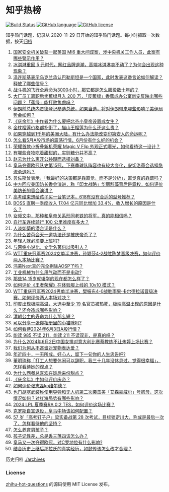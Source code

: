 # 知乎热榜
[![Build Status](https://github.com/ToWeLong/zhihu-hot-questions/workflows/CI/badge.svg)](https://github.com/ToWeLong/zhihu-hot-questions/actions)
[![GitHub language](https://img.shields.io/badge/language-golang-orange.svg)](https://golang.org/)
[![GitHub license](https://img.shields.io/github/license/ToWeLong/zhihu-hot-questions)](https://github.com/ToWeLong/zhihu-hot-questions/blob/main/LICENSE)

知乎热门话题，记录从 2020-11-29 日开始的知乎热门话题。每小时抓取一次数据，按天[归档](./archives)

<!-- BEGIN -->

1. [国家安全机关破获一起英国 MI6 重大间谍案，涉中央机关工作人员，此案有哪些警示作用？](https://www.zhihu.com/question/657954089)
1. [冰淇淋重回 5 元时代，网红品牌退潮，高端冰淇淋卖不动了？为何会出现这种现象？](https://www.zhihu.com/question/657904002)
1. [泽连斯基表示乌克兰承认巴勒斯坦是一个国家，此时发表这番言论如何解读？释放了哪些信号？](https://www.zhihu.com/question/657957824)
1. [战斗机的飞行全寿命为3000小时，那它都是怎么服役数十年的？](https://www.zhihu.com/question/653335768)
1. [大厂员工离职后卖蕉绿月入 200 万，「反蕉绿」香蕉成办公室新宠反映出哪些问题？「蕉绿」能打败焦虑吗？](https://www.zhihu.com/question/657745017)
1. [伊朗前总统内贾德登记参选总统，如果当选，将对伊朗带来哪些影响？美伊局势会如何？](https://www.zhihu.com/question/657907986)
1. [《庆余年》中作者为什么要把北齐小皇帝设置成女生？](https://www.zhihu.com/question/563688805)
1. [金枕榴莲价格都扑街了，猫山王榴莲为什么还这么贵？](https://www.zhihu.com/question/657916617)
1. [如果穿越到1千年的美洲大陆，有什么办法能改变印第安人的命运呢？](https://www.zhihu.com/question/656707757)
1. [怎么看5月A股市场的震荡行情，6月份有什么好的机会？](https://www.zhihu.com/question/657926308)
1. [荣耀首款小折叠新机荣耀 Magic V Flip 外观正式曝光，如何看待这一设计？](https://www.zhihu.com/question/657960482)
1. [有哪些食物吃着甜甜的，实则糖分并不高？](https://www.zhihu.com/question/657329886)
1. [赵云为什么离开公孙瓒而选择刘备？](https://www.zhihu.com/question/657717700)
1. [皇马夺得欧冠队史第15冠，下赛季球队阵容也有较大变化，安切洛蒂会选择急流勇退吗？](https://www.zhihu.com/question/657890983)
1. [贝佐斯曾表示，「我最好的决策都是靠直觉，而不是分析」，直觉真的靠谱吗？](https://www.zhihu.com/question/657511628)
1. [中方回应美国防长香会演讲，称「印太战略」华丽辞藻背后是霸权，如何评价美防长的香会演讲？](https://www.zhihu.com/question/657830309)
1. [高考结束想给孩子买一台笔记本，618有没有合适的型号推荐？](https://www.zhihu.com/question/657965105)
1. [BOSS 直聘一季度收入 17.04 亿元同比增加 33.4%，收入增长的原因是什么？](https://www.zhihu.com/question/656788226)
1. [女频文中，那种和皇帝关系形同老铁的将军，真的能相信吗？](https://www.zhihu.com/question/657022514)
1. [自行车连续骑行 100 公里难度有多大？](https://www.zhihu.com/question/654594703)
1. [人淡如菊的潜台词是什么？](https://www.zhihu.com/question/653999945)
1. [为什么苦荷会天一道功法还是被庆帝杀了？](https://www.zhihu.com/question/650613324)
1. [年轻人就必须要上班吗?](https://www.zhihu.com/question/657854784)
1. [与网络小说比，文学名著何以吸引人？](https://www.zhihu.com/question/654319615)
1. [WTT重庆冠军赛2024女单半决赛，孙颖莎4-2战胜陈梦晋级决赛，如何评价两人本场比赛？](https://www.zhihu.com/question/657923750)
1. [鸿蒙Next真的完全剔除AOSP了吗？](https://www.zhihu.com/question/657832044)
1. [工业机械为什么用气动而不是电动?](https://www.zhihu.com/question/342598633)
1. [那些14 15岁就辍学的现在都怎么样了？](https://www.zhihu.com/question/353043914)
1. [如何评价《王者荣耀》在体验服上线的 10v10 模式？](https://www.zhihu.com/question/657743146)
1. [WTT重庆冠军赛2024男单半决赛，樊振东4-0战胜雨果·卡尔德拉诺晋级决赛，如何评价两人本场对决？](https://www.zhihu.com/question/657921592)
1. [印度出现极端高温，大选中至少 19 名官员被热死，极端高温出现的原因是什么？还会造成哪些影响？](https://www.zhihu.com/question/657887610)
1. [清朝公主的寿命为什么那么短？](https://www.zhihu.com/question/42077248)
1. [可以分享一张你相册里的小猫咪吗?](https://www.zhihu.com/question/654311199)
1. [如何看待2024年6月3日A股行情？](https://www.zhihu.com/question/657742482)
1. [能读 985 不读 211，能读 211 不读双非，是真的吗？](https://www.zhihu.com/question/656030468)
1. [为什么2024年6月2日中国女排对意大利比赛蔡教练不让朱婷上场比赛？](https://www.zhihu.com/question/657924195)
1. [我们为何从不吝啬对宠物表达爱？](https://www.zhihu.com/question/656180241)
1. [年近四十，一无所成。好心人，留下一句你的人生忠告吧?](https://www.zhihu.com/question/654724467)
1. [董明珠称「打工人想要休闲可以辞职，我三十几年没休息过，觉得很幸福」，怎样看待她的观点？](https://www.zhihu.com/question/657858559)
1. [为什么西餐总喜欢在饭后来份甜点？](https://www.zhihu.com/question/657329871)
1. [《庆余年》中如何评价庆帝？](https://www.zhihu.com/question/657462843)
1. [如何评价张志磊ko维尔德？](https://www.zhihu.com/question/657889882)
1. [也门胡塞武装称使用导弹和无人机第二次袭击美「艾森豪威尔」号航母，这次情况如何？对红海局势有哪些影响？](https://www.zhihu.com/question/657888938)
1. [2024 LPL 夏季赛RA 0:2 TES，如何评价这场比赛？](https://www.zhihu.com/question/657916628)
1. [克罗斯自宣退役，皇马中场该如何配置？](https://www.zhihu.com/question/656791051)
1. [57 岁「高考钉子户」梁实备战第 28 次考试，目标锁定川大，称或是最后一次了，怎样看待他的坚持？](https://www.zhihu.com/question/657810499)
1. [怎么养育男孩子？](https://www.zhihu.com/question/39370050)
1. [孩子记性差，总是丢三落四该怎么办？](https://www.zhihu.com/question/657695719)
1. [皇马又一次夺得欧冠，对C罗地位有什么影响?](https://www.zhihu.com/question/657867554)
1. [结合历史上继后那拉氏的真实经历，如懿传该怎么改才合理？](https://www.zhihu.com/question/657741204)

<!-- END -->

历史归档 [./archives](./archives)


### License
[zhihu-hot-questions](https://github.com/towelong/zhihu-hot-questions) 的源码使用 MIT License 发布。